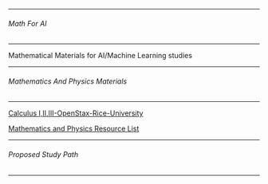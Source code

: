------------------
###### Math For AI
-------------------

Mathematical Materials for AI/Machine Learning studies

------------------
###### Mathematics  And Physics Materials
---------------------

[Calculus I,II,III-OpenStax-Rice-University](https://cnx.org/)

[Mathematics and Physics Resource List](http://math.ucr.edu/home/baez/books.html#statistical_mechanics)


------------------
###### Proposed Study Path
---------------------

